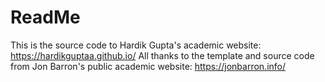 # ReadMe

This is the source code to Hardik Gupta's academic website: https://hardikguptaa.github.io/ All thanks to the template and source code from Jon Barron's public academic website: https://jonbarron.info/
